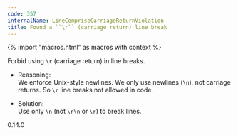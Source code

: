```yaml
---
code: 357
internalName: LineCompriseCarriageReturnViolation
title: Found a ``\r`` (carriage return) line break
---
```


{% import "macros.html" as macros with context %}

Forbid using `\r` (carriage return) in line breaks.

  - Reasoning:  
    We enforce Unix-style newlines. We only use newlines (`\n`), not
    carriage returns. So `\r` line breaks not allowed in code.

  - Solution:  
    Use only `\n` (not `\r\n` or `\r`) to break lines.

<div class="versionadded">

0.14.0

</div>